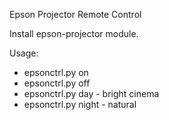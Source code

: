 Epson Projector Remote Control


Install epson-projector module.


Usage:
* epsonctrl.py on
* epsonctrl.py off
* epsonctrl.py day - bright cinema
* epsonctrl.py night - natural
